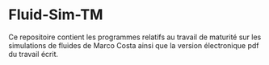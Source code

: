 # Fluid-Sim-TM
Ce repositoire contient les programmes relatifs au travail de maturité sur les simulations de fluides de Marco Costa ainsi que la version électronique pdf du travail écrit.
